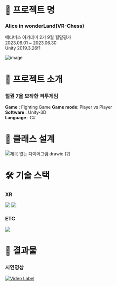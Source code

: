 # 📖 프로젝트 명
### Alice in wonderLand(VR-Chess)   

메타버스 아카데미 2기 9월 월말평가    
2023.06.01 ~ 2023.06.30   
Unity 2019.3.26f1

![image](https://github.com/kcheee/VR_Chess/assets/86779278/c5ea410b-8a00-40ce-9995-185d6eaf4838)    

# 📃 프로젝트 소개

### 철권 7을 모작한 격투게임

**Game** : Fighting Game
**Game mode**: Player vs Player   
**Software** : Unity-3D   
**Language** : C#   



# 📃 클래스 설계

![제목 없는 다이어그램 drawio (2)](https://github.com/kcheee/Tekken/assets/86779278/4860a146-07b5-488d-b95a-74b30975eb13)

# 🛠 기술 스택   
### XR
 <img src="https://img.shields.io/badge/C%23-239120?style=for-the-badge&logo=c-sharp&logoColor=white"> <img src="https://img.shields.io/badge/Unity-100000?style=for-the-badge&logo=unity&logoColor=white">   

### ETC
<img src="https://img.shields.io/badge/github-181717?style=for-the-badge&logo=github&logoColor=white"> 

# 📃 결과물   
### 시연영상
[![Video Label](http://img.youtube.com/vi/ZSd1B3I5J3M/0.jpg)](https://youtu.be/ZSd1B3I5J3M)   

